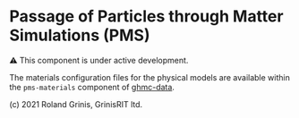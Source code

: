 # Passage of Particles through Matter Simulations (PMS) 

:warning: This component is under active development.

The materials configuration files for the physical models are available within the `pms-materials` component of [ghmc-data](https://github.com/grinisrit/ghmc-data).

(c) 2021 Roland Grinis, GrinisRIT ltd.